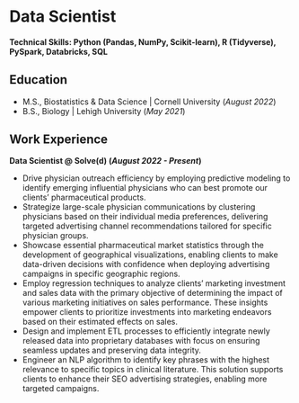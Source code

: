 # Data Scientist

#### Technical Skills: Python (Pandas, NumPy, Scikit-learn), R (Tidyverse), PySpark, Databricks, SQL

## Education							       		
- M.S., Biostatistics & Data Science | Cornell University (_August 2022_)	 			        		
- B.S., Biology                      | Lehigh University (_May 2021_)

## Work Experience
**Data Scientist @ Solve(d) (_August 2022 - Present_)**
- Drive physician outreach efficiency by employing predictive modeling to identify emerging influential physicians who can best promote our clients’ pharmaceutical products.
- Strategize large-scale physician communications by clustering physicians based on their individual media preferences, delivering targeted advertising channel recommendations tailored for specific physician groups.
- Showcase essential pharmaceutical market statistics through the development of geographical visualizations, enabling clients to make data-driven decisions with confidence when deploying advertising campaigns in specific geographic regions.
- Employ regression techniques to analyze clients’ marketing investment and sales data with the primary objective of determining the impact of various marketing initiatives on sales performance. These insights empower clients to prioritize investments into marketing endeavors based on their estimated effects on sales.
- Design and implement ETL processes to efficiently integrate newly released data into proprietary databases with focus on ensuring seamless updates and preserving data integrity.
- Engineer an NLP algorithm to identify key phrases with the highest relevance to specific topics in clinical literature. This solution supports clients to enhance their SEO advertising strategies, enabling more targeted campaigns.
